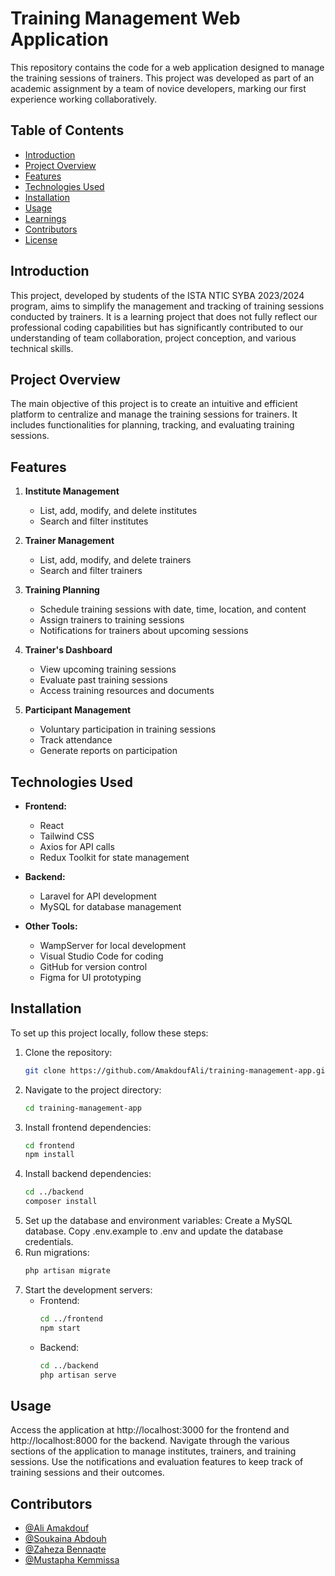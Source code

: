 # Training Management Web Application

This repository contains the code for a web application designed to manage the training sessions of trainers. This project was developed as part of an academic assignment by a team of novice developers, marking our first experience working collaboratively.

## Table of Contents

- [Introduction](#introduction)
- [Project Overview](#project-overview)
- [Features](#features)
- [Technologies Used](#technologies-used)
- [Installation](#installation)
- [Usage](#usage)
- [Learnings](#learnings)
- [Contributors](#contributors)
- [License](#license)

## Introduction

This project, developed by students of the ISTA NTIC SYBA 2023/2024 program, aims to simplify the management and tracking of training sessions conducted by trainers. It is a learning project that does not fully reflect our professional coding capabilities but has significantly contributed to our understanding of team collaboration, project conception, and various technical skills.

## Project Overview

The main objective of this project is to create an intuitive and efficient platform to centralize and manage the training sessions for trainers. It includes functionalities for planning, tracking, and evaluating training sessions.

## Features

1. **Institute Management**
   - List, add, modify, and delete institutes
   - Search and filter institutes

2. **Trainer Management**
   - List, add, modify, and delete trainers
   - Search and filter trainers

3. **Training Planning**
   - Schedule training sessions with date, time, location, and content
   - Assign trainers to training sessions
   - Notifications for trainers about upcoming sessions

4. **Trainer's Dashboard**
   - View upcoming training sessions
   - Evaluate past training sessions
   - Access training resources and documents

5. **Participant Management**
   - Voluntary participation in training sessions
   - Track attendance
   - Generate reports on participation

## Technologies Used

- **Frontend:**
  - React
  - Tailwind CSS
  - Axios for API calls
  - Redux Toolkit for state management

- **Backend:**
  - Laravel for API development
  - MySQL for database management

- **Other Tools:**
  - WampServer for local development
  - Visual Studio Code for coding
  - GitHub for version control
  - Figma for UI prototyping

## Installation

To set up this project locally, follow these steps:

1. Clone the repository:
   ```bash
   git clone https://github.com/AmakdoufAli/training-management-app.git
2. Navigate to the project directory:
   ```bash
   cd training-management-app
3. Install frontend dependencies:
   ```bash
   cd frontend
   npm install
4. Install backend dependencies:
   ```bash
   cd ../backend
   composer install
5. Set up the database and environment variables:
   Create a MySQL database.
   Copy .env.example to .env and update the database credentials.
6. Run migrations:
   ```bash
   php artisan migrate
6. Start the development servers:
      - Frontend:
         ```bash
         cd ../frontend
         npm start
      - Backend:
         ```bash
         cd ../backend
         php artisan serve

## Usage

Access the application at http://localhost:3000 for the frontend and http://localhost:8000 for the backend.
Navigate through the various sections of the application to manage institutes, trainers, and training sessions.
Use the notifications and evaluation features to keep track of training sessions and their outcomes.

## Contributors

- [@Ali Amakdouf](https://github.com/AmakdoufAli)
- [@Soukaina Abdouh](https://github.com/soukainaSKY)
- [@Zaheza Bennaqte](https://github.com/zahira9)
- [@Mustapha Kemmissa](https://github.com/Mrmustpha)

